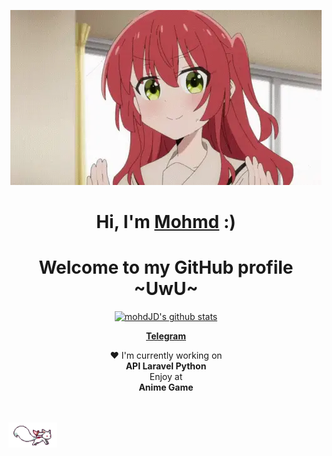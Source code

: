 <p align="center">
  <a href="t.me/moteshkhes"><img src="kita-ikuyo-rap.webp" alt="Banner"></a>
</p>

<h1 align="center">Hi, I'm <a href="t.me/moteshkhes">Mohmd</a> :)</h1>
<h1 align="center">Welcome to my GitHub profile ~UwU~</h1>

<p align="center">
  <a href="https://github.com/mohmdJD"><img src="https://github-readme-stats.vercel.app/api?username=mohmdJD&hide_border=true&show_icons=true" alt="mohdJD's github stats"></a>
</p>

<p align="center">
  <strong><a href="t.me/moteshkhes">Telegram</a></strong>
</p>

<p align="center">❤ I'm currently working on
<br>
<b>API Laravel Python</b>
<br>
Enjoy at
<br>
<b>Anime Game</b>
</p>
<br><br>
<img src="kyubey.gif" height="40" />
<br><br><br>
